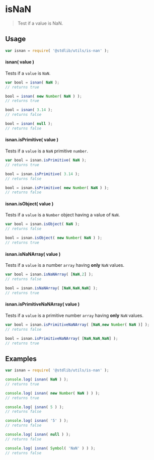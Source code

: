 isNaN
===
> Test if a value is NaN.

<!-- <usage> -->
## Usage

``` javascript
var isnan = require( '@stdlib/utils/is-nan' );
```

#### isnan( value )

Tests if a `value` is `NaN`.

``` javascript
var bool = isnan( NaN );
// returns true

bool = isnan( new Number( NaN ) );
// returns true

bool = isnan( 3.14 );
// returns false

bool = isnan( null );
// returns false
```

#### isnan.isPrimitive( value )

Tests if a `value` is a `NaN` primitive `number`.

``` javascript
var bool = isnan.isPrimitive( NaN );
// returns true

bool = isnan.isPrimitive( 3.14 );
// returns false

bool = isnan.isPrimitive( new Number( NaN ) );
// returns false
```

#### isnan.isObject( value )

Tests if a `value` is a `Number` object having a value of `NaN`.

``` javascript
var bool = isnan.isObject( NaN );
// returns false

bool = isnan.isObject( new Number( NaN ) );
// returns true
```

#### isnan.isNaNArray( value )

Tests if a `value` is a number `array` having __only__ `NaN` values.

``` javascript
var bool = isnan.isNaNArray( [NaN,2] );
// returns false

bool = isnan.isNaNArray( [NaN,NaN,NaN] );
// returns true
```

#### isnan.isPrimitiveNaNArray( value )

Tests if a `value` is a primitive number `array` having __only__ `NaN` values.

``` javascript
var bool = isnan.isPrimitiveNaNArray( [NaN,new Number( NaN )] );
// returns false

bool = isnan.isPrimitiveNaNArray( [NaN,NaN,NaN] );
// returns true
```

<!-- </usage> -->

<!-- <examples> -->
## Examples

``` javascript
var isnan = require( '@stdlib/utils/is-nan' );

console.log( isnan( NaN ) );
// returns true

console.log( isnan( new Number( NaN ) ) );
// returns true

console.log( isnan( 5 ) );
// returns false

console.log( isnan( '5' ) );
// returns false

console.log( isnan( null ) );
// returns false

console.log( isnan( Symbol( 'NaN' ) ) );
// returns false
```
<!-- </examples> -->

<!-- <links> -->
<!-- </links> -->
